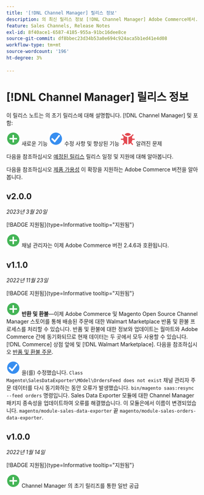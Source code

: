 ```yaml
---
title: '[!DNL Channel Manager] 릴리스 정보'
description: 의 최신 릴리스 정보 [!DNL Channel Manager] Adobe Commerce에서.
feature: Sales Channels, Release Notes
exl-id: 8f40ace1-6587-4185-955a-91bc16dee8ce
source-git-commit: df8bbec23d34b53a0e694c924aca5b1ed41e4d08
workflow-type: tm+mt
source-wordcount: '196'
ht-degree: 3%

---
```


# [!DNL Channel Manager] 릴리스 정보

이 릴리스 노트는 의 초기 릴리스에 대해 설명합니다. [!DNL Channel Manager] 및 포함:

![신규](../assets/new.svg) 새로운 기능
![해결된 문제](../assets/fix.svg) 수정 사항 및 향상된 기능
![알려진 문제](../assets/bug.svg) 알려진 문제

다음을 참조하십시오 [예정된 릴리스](https://experienceleague.adobe.com/docs/commerce-operations/release/planning/schedule.html) 릴리스 일정 및 지원에 대해 알아봅니다.

다음을 참조하십시오 [제품 가용성](https://experienceleague.adobe.com/docs/commerce-operations/release/product-availability.html) 이 확장을 지원하는 Adobe Commerce 버전을 알아봅니다.

## v2.0.0

*2023년 3월 20일*

[!BADGE 지원됨]{type=Informative tooltip="지원됨"}

![신규](../assets/new.svg)<!--CHAN-5893--> 채널 관리자는 이제 Adobe Commerce 버전 2.4.6과 호환됩니다.

## v1.1.0

*2022년 11월 23일*

[!BADGE 지원됨]{type=Informative tooltip="지원됨"}

![신규](../assets/new.svg)<!--CHAN-5204--> **반환 및 환불**—이제 Adobe Commerce 및 Magento Open Source Channel Manager 스토어를 통해 배송된 주문에 대한 Walmart Marketplace 반품 및 환불 프로세스를 처리할 수 있습니다. 반품 및 환불에 대한 정보와 업데이트는 월마트와 Adobe Commerce 간에 동기화되므로 현재 데이터는 두 곳에서 모두 사용할 수 있습니다. [!DNL Commerce] 상점 앞에 및 [!DNL Walmart Marketplace]. 다음을 참조하십시오 [반품 및 환불 주문](return-refund-orders.md).

![고정](../assets/fix.svg)<!--CHAN-5661--> 을(를) 수정했습니다. `Class Magento\SalesDataExporter\MOdel\OrdersFeed does not exist` 채널 관리자 주문 데이터를 다시 동기화하는 동안 오류가 발생했습니다. `bin/magento saas:resync --feed orders` 명령입니다. Sales Data Exporter 모듈에 대한 Channel Manager 패키지 종속성을 업데이트하여 오류를 해결했습니다. 이 모듈은에서 이름이 변경되었습니다. `magento/module-sales-data-exporter` 끝 `magento/module-sales-orders-data-exporter`.

## v1.0.0

*2022년 1월 14일*

[!BADGE 지원됨]{type=Informative tooltip="지원됨"}

![신규](../assets/new.svg) Channel Manager 의 초기 릴리즈를 통한 일반 공급

